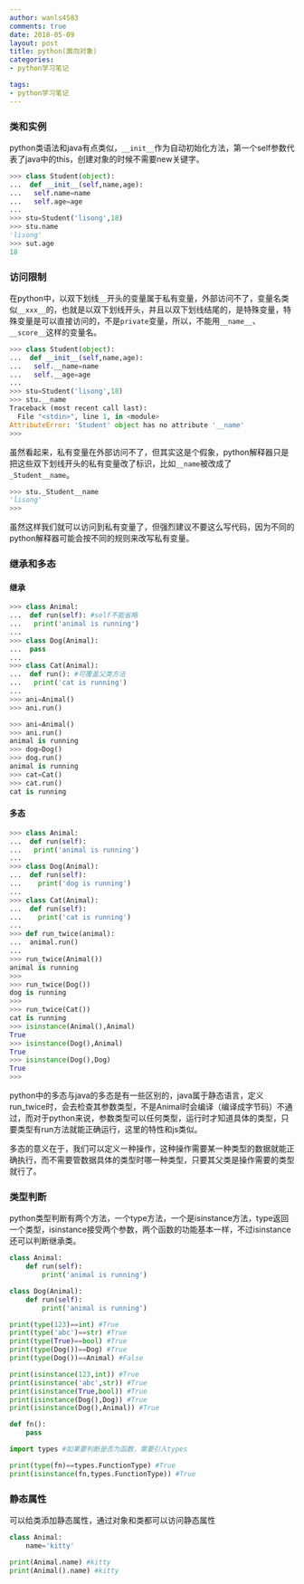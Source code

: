 ```yaml
---
author: wanls4583
comments: true
date: 2018-05-09
layout: post
title: python(面向对象)
categories:
- python学习笔记

tags:
- python学习笔记
---
```


### 类和实例

python类语法和java有点类似，`__init__`作为自动初始化方法，第一个self参数代表了java中的this，创建对象的时候不需要new关键字。

```python
>>> class Student(object):
...  def __init__(self,name,age):
...   self.name=name
...   self.age=age
...
>>> stu=Student('lisong',18)
>>> stu.name
'lisong'
>>> sut.age
18
```

### 访问限制

在python中，以双下划线`__`开头的变量属于私有变量，外部访问不了，变量名类似`__xxx__`的，也就是以双下划线开头，并且以双下划线结尾的，是特殊变量，特殊变量是可以直接访问的，不是`private`变量，所以，不能用`__name__`、`__score__`这样的变量名。

```python
>>> class Student(object):
...  def __init__(self,name,age):
...   self.__name=name
...   self.__age=age
...
>>> stu=Student('lisong',18)
>>> stu.__name
Traceback (most recent call last):
  File "<stdin>", line 1, in <module>
AttributeError: 'Student' object has no attribute '__name'
>>>
```

虽然看起来，私有变量在外部访问不了，但其实这是个假象，python解释器只是把这些双下划线开头的私有变量改了标识，比如`__name`被改成了`_Student__name`。

```python
>>> stu._Student__name
'lisong'
>>>
```

虽然这样我们就可以访问到私有变量了，但强烈建议不要这么写代码，因为不同的python解释器可能会按不同的规则来改写私有变量。

### 继承和多态

#### 继承

```python
>>> class Animal:
...  def run(self): #self不能省略
...   print('animal is running')
...
>>> class Dog(Animal):
...  pass
...
>>> class Cat(Animal):
...  def run(): #可覆盖父类方法
...   print('cat is running')
...
>>> ani=Animal()
>>> ani.run()

>>> ani=Animal()
>>> ani.run()
animal is running
>>> dog=Dog()
>>> dog.run()
animal is running
>>> cat=Cat()
>>> cat.run()
cat is running
```

#### 多态

```python
>>> class Animal:
...  def run(self):
...   print('animal is running')
...
>>> class Dog(Animal):
...  def run(self):
...    print('dog is running')
...
>>> class Cat(Animal):
...  def run(self):
...    print('cat is running')
...
>>> def run_twice(animal):
...  animal.run()
...
>>> run_twice(Animal())
animal is running
>>>
>>> run_twice(Dog())
dog is running
>>>
>>> run_twice(Cat())
cat is running
>>> isinstance(Animal(),Animal)
True
>>> isinstance(Dog(),Animal)
True
>>> isinstance(Dog(),Dog)
True
>>>
```

python中的多态与java的多态是有一些区别的，java属于静态语言，定义run_twice时，会去检查其参数类型，不是Animal时会编译（编译成字节码）不通过，而对于python来说，参数类型可以任何类型，运行时才知道具体的类型，只要类型有run方法就能正确运行，这里的特性和js类似。

多态的意义在于，我们可以定义一种操作，这种操作需要某一种类型的数据就能正确执行，而不需要管数据具体的类型时哪一种类型，只要其父类是操作需要的类型就行了。

### 类型判断

python类型判断有两个方法，一个type方法，一个是isinstance方法，type返回一个类型，isinstance接受两个参数，两个函数的功能基本一样，不过isinstance还可以判断继承类。

```python
class Animal:
	def run(self):
		print('animal is running')

class Dog(Animal):
	def run(self):
		print('animal is running')

print(type(123)==int) #True
print(type('abc')==str) #True
print(type(True)==bool) #True
print(type(Dog())==Dog) #True
print(type(Dog())==Animal) #False

print(isinstance(123,int)) #True
print(isinstance('abc',str)) #True
print(isinstance(True,bool)) #True
print(isinstance(Dog(),Dog)) #True
print(isinstance(Dog(),Animal)) #True

def fn():
	pass

import types #如果要判断是否为函数，需要引入types

print(type(fn)==types.FunctionType) #True
print(isinstance(fn,types.FunctionType)) #True
```

### 静态属性

可以给类添加静态属性，通过对象和类都可以访问静态属性

```python
class Animal:
	name='kitty'

print(Animal.name) #kitty
print(Animal().name) #kitty
```